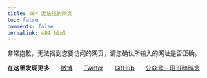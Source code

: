 ```yaml
---
title: 404 无法找到网页
toc: false
comments: false
permalink: 404.html
---
```

非常抱歉，无法找到您要访问的网页，请您确认所输入的网址是否正确。

**在这里发现更多**
　<i class="fa fa-fw fa-weibo"></i>&nbsp;&nbsp;[微博](https://weibo.com/prczdl "@班班_Dylan")
　<i class="fa fa-fw fa-twitter"></i>&nbsp;&nbsp;[Twitter](https://twitter.com/lei2rock "@lei2rock")
　<i class="fa fa-fw fa-github"></i>&nbsp;&nbsp;[GitHub](https://github.com/lei2rock "@lei2rock")
　<i class="fa fa-fw fa-weixin"></i>&nbsp;&nbsp;<a data-fancybox="gallery" href="/cloud/img/wechat_channel.jpg" title="@班班碎碎念">公众号 - 班班碎碎念</a>

